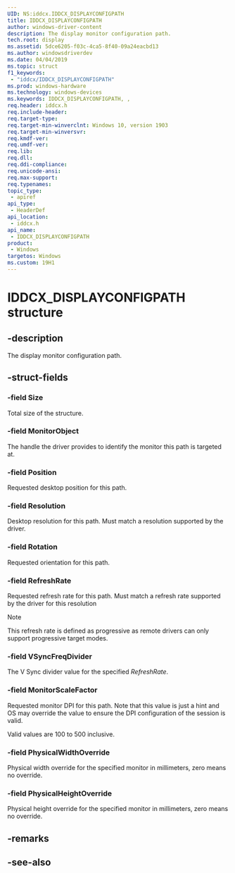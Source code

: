 ```yaml
---
UID: NS:iddcx.IDDCX_DISPLAYCONFIGPATH
title: IDDCX_DISPLAYCONFIGPATH
author: windows-driver-content
description: The display monitor configuration path.
tech.root: display
ms.assetid: 5dce6205-f03c-4ca5-8f40-09a24eacbd13
ms.author: windowsdriverdev
ms.date: 04/04/2019
ms.topic: struct
f1_keywords:
 - "iddcx/IDDCX_DISPLAYCONFIGPATH"
ms.prod: windows-hardware
ms.technology: windows-devices
ms.keywords: IDDCX_DISPLAYCONFIGPATH, , 
req.header: iddcx.h
req.include-header:
req.target-type:
req.target-min-winverclnt: Windows 10, version 1903
req.target-min-winversvr:
req.kmdf-ver:
req.umdf-ver:
req.lib:
req.dll:
req.ddi-compliance:
req.unicode-ansi:
req.max-support:
req.typenames: 
topic_type: 
 - apiref
api_type: 
 - HeaderDef
api_location: 
 - iddcx.h
api_name: 
 - IDDCX_DISPLAYCONFIGPATH
product: 
 - Windows
targetos: Windows
ms.custom: 19H1
---
```


# IDDCX_DISPLAYCONFIGPATH structure

## -description

The display monitor configuration path.

## -struct-fields

### -field Size

Total size of the structure.

### -field MonitorObject

The handle the driver provides to identify the monitor this path is targeted at.

### -field Position

Requested desktop position for this path.

### -field Resolution

Desktop resolution for this path. Must match a resolution supported by the driver.

### -field Rotation

Requested orientation for this path.

### -field RefreshRate

Requested refresh rate for this path. Must match a refresh rate supported by the driver for this resolution

> [!NOTE]
> This refresh rate is defined as progressive as remote drivers can only support progressive target modes.

### -field VSyncFreqDivider

The V Sync divider value for the specified *RefreshRate*.

### -field MonitorScaleFactor

Requested monitor DPI for this path. Note that this value is just a hint and OS may override the value to ensure the DPI configuration of the session is valid.

Valid values are 100 to 500 inclusive.

### -field PhysicalWidthOverride

Physical width override for the specified monitor in millimeters, zero means no override.

### -field PhysicalHeightOverride

Physical height override for the specified monitor in millimeters, zero means no override.

## -remarks

## -see-also
